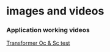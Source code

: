 # images and videos
### Application working videos
[Transformer Oc & Sc test](https://drive.google.com/file/d/1j-KLYxEWCyysrSNqptT3QI17EhXXyhqS/view?usp=sharing)
